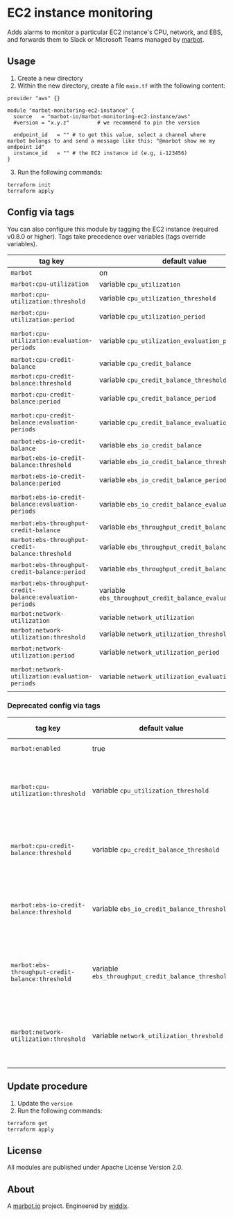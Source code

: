 # EC2 instance monitoring

Adds alarms to monitor a particular EC2 instance's CPU, network, and EBS, and forwards them to Slack or Microsoft Teams managed by [marbot](https://marbot.io/).

## Usage

1. Create a new directory
2. Within the new directory, create a file `main.tf` with the following content:
```
provider "aws" {}

module "marbot-monitoring-ec2-instance" {
  source   = "marbot-io/marbot-monitoring-ec2-instance/aws"
  #version = "x.y.z"         # we recommend to pin the version

  endpoint_id   = "" # to get this value, select a channel where marbot belongs to and send a message like this: "@marbot show me my endpoint id"
  instance_id   = "" # the EC2 instance id (e.g, i-123456)
}
```
3. Run the following commands:
```
terraform init
terraform apply
```

## Config via tags

You can also configure this module by tagging the EC2 instance (required v0.8.0 or higher). Tags take precedence over variables (tags override variables).

| tag key                                                   | default value                                               | allowed values                                        |
| --------------------------------------------------------- | ----------------------------------------------------------- | ----------------------------------------------------- |
| `marbot`                                                  | on                                                          | on|off                                                |
| `marbot:cpu-utilization`                                  | variable `cpu_utilization`                                  | static|anomaly_detection|static_anomaly_detection|off |
| `marbot:cpu-utilization:threshold`                        | variable `cpu_utilization_threshold`                        | 0-100                                                 |
| `marbot:cpu-utilization:period`                           | variable `cpu_utilization_period`                           | <= 86400 and multiple of 60                           |
| `marbot:cpu-utilization:evaluation-periods`               | variable `cpu_utilization_evaluation_periods`               | >= 1 and $period*$evaluation-periods <= 86400         |
| `marbot:cpu-credit-balance`                               | variable `cpu_credit_balance`                               | static|anomaly_detection|off                          |
| `marbot:cpu-credit-balance:threshold`                     | variable `cpu_credit_balance_threshold`                     | >= 0                                                  |
| `marbot:cpu-credit-balance:period`                        | variable `cpu_credit_balance_period`                        | <= 86400 and multiple of 60                           |
| `marbot:cpu-credit-balance:evaluation-periods`            | variable `cpu_credit_balance_evaluation_periods`            | >= 1 and $period*$evaluation-periods <= 86400         |
| `marbot:ebs-io-credit-balance`                            | variable `ebs_io_credit_balance`                            | static|anomaly_detection|off                          |
| `marbot:ebs-io-credit-balance:threshold`                  | variable `ebs_io_credit_balance_threshold`                  | 0-100                                                 |
| `marbot:ebs-io-credit-balance:period`                     | variable `ebs_io_credit_balance_period`                     | <= 86400 and multiple of 60                           |
| `marbot:ebs-io-credit-balance:evaluation-periods`         | variable `ebs_io_credit_balance_evaluation_periods`         | >= 1 and $period*$evaluation-periods <= 86400         |
| `marbot:ebs-throughput-credit-balance`                    | variable `ebs_throughput_credit_balance`                    | static|anomaly_detection|off                          |
| `marbot:ebs-throughput-credit-balance:threshold`          | variable `ebs_throughput_credit_balance_threshold`          | 0-100                                                 |
| `marbot:ebs-throughput-credit-balance:period`             | variable `ebs_throughput_credit_balance_period`             | <= 86400 and multiple of 60                           |
| `marbot:ebs-throughput-credit-balance:evaluation-periods` | variable `ebs_throughput_credit_balance_evaluation_periods` | >= 1 and $period*$evaluation-periods <= 86400         |
| `marbot:network-utilization`                              | variable `network_utilization`                              | static|anomaly_detection|static_anomaly_detection|off |
| `marbot:network-utilization:threshold`                    | variable `network_utilization_threshold`                    | 0-100                                                 |
| `marbot:network-utilization:period`                       | variable `network_utilization_period`                       | <= 86400 and multiple of 60                           |
| `marbot:network-utilization:evaluation-periods`           | variable `network_utilization_evaluation_periods`           | >= 1 and $period*$evaluation-periods <= 86400         |

### Deprecated config via tags

| tag key                                                   | default value                                      | allowed values                                          |
| --------------------------------------------------------- | -------------------------------------------------- | ------------------------------------------------------- |
| `marbot:enabled`                                          | true                                               | true or false                                           |
| `marbot:cpu-utilization:threshold`                        | variable `cpu_utilization_threshold`               | 0-100; set to -1 to disable or -2 for anomaly detection |
| `marbot:cpu-credit-balance:threshold`                     | variable `cpu_credit_balance_threshold`            | >= 0; set to -1 to disable or -2 for anomaly detection  |
| `marbot:ebs-io-credit-balance:threshold`                  | variable `ebs_io_credit_balance_threshold`         | 0-100; set to -1 to disable or -2 for anomaly detection |
| `marbot:ebs-throughput-credit-balance:threshold`          | variable `ebs_throughput_credit_balance_threshold` | 0-100; set to -1 to disable or -2 for anomaly detection |
| `marbot:network-utilization:threshold`                    | variable `network_utilization_threshold`           | 0-100; set to -1 to disable or -2 for anomaly detection |

## Update procedure

1. Update the `version`
2. Run the following commands:
```
terraform get
terraform apply
```

## License
All modules are published under Apache License Version 2.0.

## About
A [marbot.io](https://marbot.io/) project. Engineered by [widdix](https://widdix.net).
